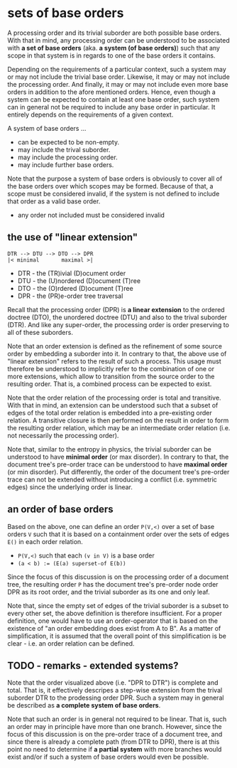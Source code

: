 
<!-- ======================================================================= -->
# sets of base orders

A processing order and its trivial suborder are both possible base orders.
With that in mind, any processing order can be understood to be associated
with **a set of base orders** (aka. **a system (of base orders)**) such that
any scope in that system is in regards to one of the base orders it contains.

Depending on the requirements of a particular context, such a system may or
may not include the trivial base order. Likewise, it may or may not include
the processing order. And finally, it may or may not include even more base
orders in addition to the afore mentioned orders. Hence, even though a system
can be expected to contain at least one base order, such system can in general
not be required to include any base order in particular. It entirely depends
on the requirements of a given context.

A system of base orders ...

* can be expected to be non-empty.
* may include the trival suborder.
* may include the processing order.
* may include further base orders.

Note that the purpose a system of base orders is obviously to cover all of
the base orders over which scopes may be formed. Because of that, a scope
must be considered invalid, if the system is not defined to include that
order as a valid base order.

* any order not included must be considered invalid

<!-- ======================================================================= -->
## the use of "linear extension"

```
DTR --> DTU --> DTO --> DPR
|< minimal       maximal >|
```

* DTR - the (TR)ivial (D)ocument order
* DTU - the (U)nordered (D)ocument (T)ree
* DTO - the (O)rdered (D)ocument (T)ree
* DPR - the (PR)e-order tree traversal

Recall that the processing order (DPR) is **a linear extension** to the
ordered doctree (DTO), the unordered doctree (DTU) and also to the trival
suborder (DTR). And like any super-order, the processing order is order
preserving to all of these suborders.

Note that an order extension is defined as the refinement of some source order
by embedding a suborder into it. In contrary to that, the above use of "linear
extension" refers to the result of such a process. This usage must therefore
be understood to implicitly refer to the combination of one or more extensions,
which allow to transition from the source order to the resulting order. That
is, a combined process can be expected to exist.

Note that the order relation of the processing order is total and transitive.
With that in mind, an extension can be understood such that a subset of edges
of the total order relation is embedded into a pre-existing order relation.
A transitive closure is then performed on the result in order to form the
resulting order relation, which may be an intermediate order relation (i.e.
not necessarily the processing order).

Note that, similar to the entropy in physics, the trivial suborder can be
understood to have **minimal order** (or max disorder). In contrary to that,
the document tree's pre-order trace can be understood to have **maximal order**
(or min disorder). Put differently, the order of the document tree's pre-order
trace can not be extended without introducing a conflict (i.e. symmetric edges)
since the underlying order is linear.

<!-- ======================================================================= -->
## an order of base orders

Based on the above, one can define an order `P(V,<)` over a set of base orders
`V` such that it is based on a containment order over the sets of edges `E()`
in each order relation.

* `P(V,<)` such that each `(v in V)` is a base order
* `(a < b) := (E(a) superset-of E(b))`

Since the focus of this discussion is on the processing order of a document
tree, the resulting order `P` has the document tree's pre-order node order
DPR as its root order, and the trivial suborder as its one and only leaf.

Note that, since the empty set of edges of the trivial suborder is a subset
to every other set, the above definition is therefore insufficient. For a
proper definition, one would have to use an order-operator that is based on
the existence of "an order embedding does exist from A to B". As a matter of
simplification, it is assumed that the overall point of this simplification
is be clear - i.e. an order relation can be defined.

<!-- ======================================================================= -->
## TODO - remarks - extended systems?

Note that the order visualized above (i.e. "DPR to DTR") is complete and total.
That is, it effectively descripes a step-wise extension from the trival suborder
DTR to the prodessing order DPR. Such a system may in general be described as
**a complete system of base orders**.

Note that such an order is in general not required to be linear. That is,
such an order may in principle have more than one branch. However, since the
focus of this discussion is on the pre-order trace of a document tree, and
since there is already a complete path (from DTR to DPR), there is at this
point no need to determine if **a partial system** with more branches would
exist and/or if such a system of base orders would even be possible.
